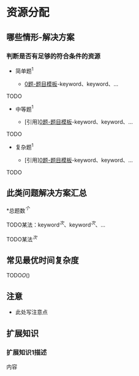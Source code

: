# 资源分配

## 哪些情形-解决方案

### 判断是否有足够的符合条件的资源

+ 简单题$^1$

  + [0题-题目模板](0-ProblemTemplate.md)-keyword、keyword、...

TODO

+ 中等题$^1$

  + [引用][0题-题目模板](/0-ProblemTemplate.md)-keyword、keyword、...

TODO

+ 复杂题$^1$

  + [引用][0题-题目模板](/0-ProblemTemplate.md)-keyword、keyword、...

TODO

## 此类问题解决方案汇总

\*总题数$^个$

TODO某法：keyword$^次$、keyword$^次$、...

TODO某法$^次$

## 常见最优时间复杂度

TODO$O()$

## 注意

+ 此处写注意点

## 扩展知识

### 扩展知识1描述

内容
